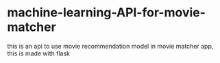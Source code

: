 # machine-learning-API-for-movie-matcher
this is an api to use movie recommendation model in movie matcher app, this is made with flask
